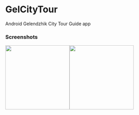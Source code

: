 # GelCityTour
Android Gelendzhik City Tour Guide app

### Screenshots
<img src="https://preview.ibb.co/ihkd4y/device_2018_07_03_174412.png" width="200"><img src="https://image.ibb.co/e14ucJ/device_2018_07_03_174552.png" width="200">
